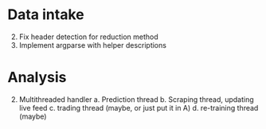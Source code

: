 # Data intake

2. Fix header detection for reduction method
3. Implement argparse with helper descriptions

# Analysis

2. Multithreaded handler
    a. Prediction thread
    b. Scraping thread, updating live feed
    c. trading thread (maybe, or just put it in A)
    d. re-training thread (maybe)